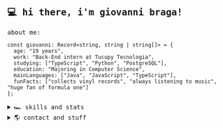 <samp>

## 💻 hi there, i'm giovanni braga!

about me:

```TS
const giovanni: Record<string, string | string[]> = {
  age: "19 years",
  work: "Back-End intern at Tucupy Tecnologia",
  studying: ["TypeScript", "Python", "PostgreSQL"],
  education: "Majoring in Computer Science",
  mainLanguages: ["Java", "JavaScript", "TypeScript"],
  funFacts: ["collects vinyl records", "always listening to music", "huge fan of formula one"]
};
```


<details>
  <summary>🏎️ skills and stats </summary>

  <div align="center">
    <a href="https://skillicons.dev">
      <img src="https://skillicons.dev/icons?i=js,ts,java,postgres,mysql,python,nodejs,nest,pnpm,vercel,github,postman,git&theme=light&perline=30" alt="My Skills"/>
    </a>    
  </div>
    

  <div align="center">
    <img height="165em" src="https://github-readme-stats.vercel.app/api?username=giovannibragasv&show_icons=true&theme=transparent&include_all_commits=true&count_private=true"/>
    <img height="165em" width="350em" src="https://github-readme-stats-virid-three-89.vercel.app/api/top-langs/?username=giovannibragasv&layout=compact&langs_count=7&theme=transparent"/>
  </div>
</details>

<details>
  <summary>🌎 contact and stuff</summary>
  <div align="center">
    <a href="https://www.linkedin.com/in/giovannivasconcelos/" target="_blank"><img src="https://skillicons.dev/icons?i=linkedin" target="_blank"></a>
    <a href="mailto:giovannibragasv@gmail.com/" target="_blank"><img src="https://skillicons.dev/icons?i=gmail" target="_blank"></a>
  </div>
  <hr>
  
  <div align="center">
      <a href="https://github.com/kittinan/spotify-github-profile"> <img src="https://spotify-github-profile.kittinanx.com/api/view?uid=giovannibsvasconcelos&cover_image=true&theme=natemoo-re&show_offline=false&background_color=121212&interchange=false&bar_color=53b14f&bar_color_cover=true" alt="Spotify Profile"> </a>
  </div>
</details>


</samp>
